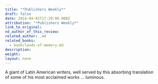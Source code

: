 ```yaml
---
title: "*Publishers Weekly*"
draft: false
date: 2014-04-01T17:29:00.000Z
attribution: "*Publishers Weekly*"
link_to_original:
nd_author_of_this_review:
related_author: .md
related_books:
  - book/lands-of-memory.md
description:
weight:
layout: none
---
```

A giant of Latin American writers, well served by this absorbing translation of some of his most acclaimed works ... luminous.

